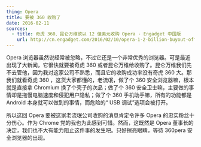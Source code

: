 ```yaml
---
thing: Opera
title: 要被 360 收购了
date: 2016-02-11
sources:
  - title: 奇虎 360、昆仑万维欲以 12 億美元收购 Opera - Engadget 中国版
    url: http://cn.engadget.com/2016/02/10/opera-1-2-billion-buyout-offer/
---
```


Opera 浏览器虽然说经常被忽略，不过它还是一个非常优秀的浏览器。可是最近出现了大新闻，它很快就要被奇虎 360 或者昆仑万维给收购了。昆仑万维我们先不去管他，因为我对这家公司不熟悉，而且它的收购成功率没有奇虎 360 大。那我们就看奇虎 360 ，这货大家都懂的，老流氓，做了个 360 安全浏览器嘛，根本就是直接拿 Chromium 换了个壳子的次品；做了个 360 安全卫士嘛，主要做的事情却是拖慢电脑速度和侵犯用户隐私；做了个 360 手机助手嘛，所有的功能都是 Android 本身就可以做到的事情，而危险的“ USB 调试”选项会被打开。

所以这回 Opera 要被这家老流氓公司收购的消息肯定令许多 Opera 的忠实粉丝十分伤心。作为 Chrome 党的我也为此感到可惜。然而，这既然是 Opera 董事长的决定，我们也不大有能力阻止这件事的发生吧。只好擦亮眼睛，等待 360pera 安全浏览器的出现。
